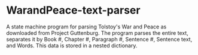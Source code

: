 # WarandPeace-text-parser
A state machine program for parsing Tolstoy's War and Peace as downloaded from Project Guttenburg. The program parses the entire text, separates it by Book #, Chapter #, Paragraph #, Sentence #, Sentence text, and Words. This data is stored in a nested dictionary.
